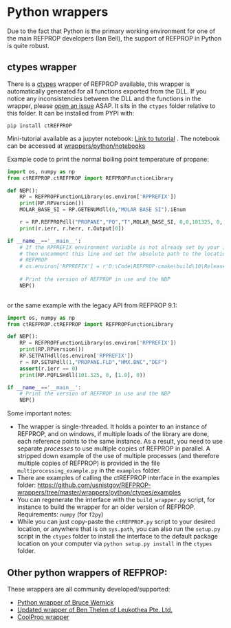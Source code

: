 # Python wrappers

Due to the fact that Python is the primary working environment for one of the main REFPROP developers (Ian Bell), the support of REFPROP in Python is quite robust.  

## ctypes wrapper

There is a [ctypes](https://docs.python.org/3/library/ctypes.html) wrapper of REFPROP available, this wrapper is automatically generated for all functions exported from the DLL.  If you notice any inconsistencies between the DLL and the functions in the wrapper, please [open an issue](https://github.com/usnistgov/REFPROP-wrappers/issues/new) ASAP.   It sits in the ``ctypes`` folder relative to this folder.  It can be installed from PYPI with:

```
pip install ctREFPROP
```

Mini-tutorial available as a jupyter notebook: [Link to tutorial](https://nbviewer.jupyter.org/github/usnistgov/REFPROP-wrappers/blob/master/wrappers/python/notebooks/Tutorial.ipynb) .  The notebook can be accessed at [wrappers/python/notebooks](https://github.com/usnistgov/REFPROP-wrappers/tree/master/wrappers/python/notebooks)

Example code to print the normal boiling point temperature of propane:
``` python
import os, numpy as np
from ctREFPROP.ctREFPROP import REFPROPFunctionLibrary

def NBP():
    RP = REFPROPFunctionLibrary(os.environ['RPPREFIX'])
    print(RP.RPVersion())
    MOLAR_BASE_SI = RP.GETENUMdll(0,"MOLAR BASE SI").iEnum

    r = RP.REFPROPdll("PROPANE","PQ","T",MOLAR_BASE_SI, 0,0,101325, 0, [1.0])
    print(r.ierr, r.herr, r.Output[0])

if __name__=='__main__':
    # If the RPPREFIX environment variable is not already set by your installer (e.g., on windows), 
    # then uncomment this line and set the absolute path to the location of your install of 
    # REFPROP
    # os.environ['RPPREFIX'] = r'D:\Code\REFPROP-cmake\build\10\Release\\'
    
    # Print the version of REFPROP in use and the NBP
    NBP()
    
```

or the same example with the legacy API from REFPROP 9.1:

``` python
import os, numpy as np
from ctREFPROP.ctREFPROP import REFPROPFunctionLibrary

def NBP():
    RP = REFPROPFunctionLibrary(os.environ['RPPREFIX'])
    print(RP.RPVersion())
    RP.SETPATHdll(os.environ['RPPREFIX'])
    r = RP.SETUPdll(1,"PROPANE.FLD","HMX.BNC","DEF")
    assert(r.ierr == 0)
    print(RP.PQFLSHdll(101.325, 0, [1.0], 0))

if __name__=='__main__':
    # Print the version of REFPROP in use and the NBP
    NBP()
```

Some important notes:

* The wrapper is single-threaded. It holds a pointer to an instance of REFPROP, and on windows, if multiple loads of the library are done, each reference points to the same instance.  As a result, you need to use separate *processes* to use multiple copies of REFPROP in parallel.  A stripped down example of the use of multiple processes (and therefore multiple copies of REFPROP) is provided in the file ``multiprocessing_example.py`` in the ``examples`` folder.
* There are examples of calling the ctREFPROP interface in the examples folder: https://github.com/usnistgov/REFPROP-wrappers/tree/master/wrappers/python/ctypes/examples
* You can regenerate the interface with the ``build_wrapper.py`` script, for instance to build the wrapper for an older version of REFPROP.  Requirements: ``numpy`` (for ``f2py``)
* While you can just copy-paste the ``ctREFPROP.py`` script to your desired location, or anywhere that is on ``sys.path``, you can also run the ``setup.py`` script in the ``ctypes`` folder to install the interface to the default package location on your computer via ``python setup.py install`` in the ``ctypes`` folder.

## Other python wrappers of REFPROP:

These wrappers are all community developed/supported:

* [Python wrapper of Bruce Wernick](http://trc.nist.gov/refprop/LINKING/WERNICK.ZIP)
* [Updated wrapper of Ben Thelen of Leukothea Pte. Ltd. ](http://trc.nist.gov/refprop/LINKING/THELEN.ZIP)
* [CoolProp wrapper](http://www.coolprop.org/coolprop/wrappers/Python/index.html#python)